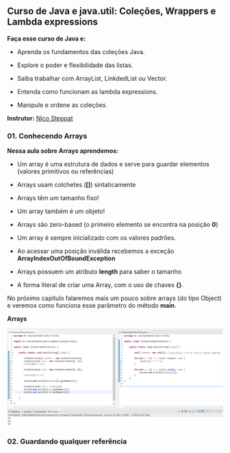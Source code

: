 ## Curso de Java e java.util: Coleções, Wrappers e Lambda expressions

**Faça esse curso de Java e:**

- Aprenda os fundamentos das coleções Java.

- Explore o poder e flexibilidade das listas.

- Saiba trabalhar com ArrayList, LinkdedList ou Vector.

- Entenda como funcionam as lambda expressions.

- Manipule e ordene as coleções.

**Instrutor:**
[Nico Steppat](https://github.com/steppat)

### 01. Conhecendo Arrays

**Nessa aula sobre Arrays aprendemos:**

- Um array é uma estrutura de dados e serve para guardar elementos (valores primitivos ou referências)

- Arrays usam colchetes (**[]**) sintaticamente

- Arrays têm um tamanho fixo!

- Um array também é um objeto!

- Arrays são zero-based (o primeiro elemento se encontra na posição **0**)

- Um array é sempre inicializado com os valores padrões.

- Ao acessar uma posição inválida recebemos a exceção **ArrayIndexOutOfBoundException**

- Arrays possuem um atributo **length** para saber o tamanho

- A forma literal de criar uma Array, com o uso de chaves **{}**.

No próximo capítulo falaremos mais um pouco sobre arrays (do tipo Object) e veremos como funciona esse parâmetro do método **main**.

**Arrays**

![Arrays](./imgs/prints/Arrays.png)

### 02. Guardando qualquer referência